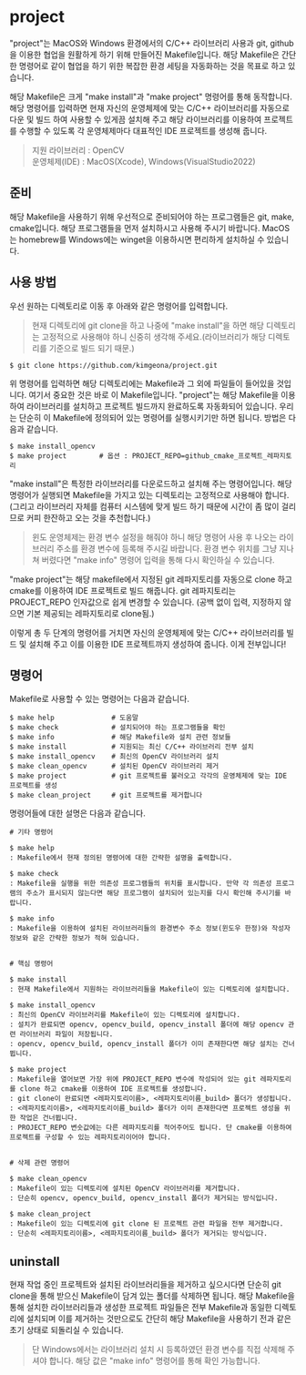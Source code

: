 # project
"project"는 MacOS와 Windows 환경에서의 C/C++ 라이브러리 사용과 git, github을 이용한 협업을 원활하게 하기 위해 만들어진 Makefile입니다. 해당 Makefile은 간단한 명령어로 같이 협업을 하기 위한 복잡한 환경 세팅을 자동화하는 것을 목표로 하고 있습니다.

해당 Makefile은 크게 "make install"과 "make project" 명령어를 통해 동작합니다. 해당 명령어를 입력하면 현재 자신의 운영체제에 맞는 C/C++ 라이브러리를 자동으로 다운 및 빌드 하여 사용할 수 있게끔 설치해 주고 해당 라이브러리를 이용하여 프로젝트를 수행할 수 있도록 각 운영체제마다 대표적인 IDE 프로젝트를 생성해 줍니다.

>지원 라이브러리 : OpenCV   
>운영체제(IDE) : MacOS(Xcode), Windows(VisualStudio2022)

## 준비
해당 Makefile을 사용하기 위해 우선적으로 준비되어야 하는 프로그램들은 git, make, cmake입니다. 해당 프로그램들을 먼저 설치하시고 사용해 주시기 바랍니다. MacOS는 homebrew를 Windows에는 winget을 이용하시면 편리하게 설치하실 수 있습니다.


## 사용 방법
우선 원하는 디렉토리로 이동 후 아래와 같은 명령어를 입력합니다.

>현재 디렉토리에 git clone을 하고 나중에 "make install"을 하면 해당 디렉토리는 고정적으로 사용해야 하니 신중히 생각해 주세요.(라이브러리가 해당 디렉토리를 기준으로 빌드 되기 때문.)

    $ git clone https://github.com/kimgeona/project.git

위 명령어를 입력하면 해당 디렉토리에는 Makefile과 그 외에 파일들이 들어있을 것입니다. 여기서 중요한 것은 바로 이 Makefile입니다. "project"는 해당 Makefile을 이용하여 라이브러리를 설치하고 프로젝트 빌드까지 완료하도록 자동화되어 있습니다. 우리는 단순히 이 Makefile에 정의되어 있는 명령어를 실행시키기만 하면 됩니다. 방법은 다음과 같습니다.

    $ make install_opencv
    $ make project        # 옵션 : PROJECT_REPO=github_cmake_프로젝트_레파지토리

"make install"은 특정한 라이브러리를 다운로드하고 설치해 주는 명령어입니다. 해당 명령어가 실행되면 Makefile을 가지고 있는 디렉토리는 고정적으로 사용해야 합니다. (그리고 라이브러리 자체를 컴퓨터 시스템에 맞게 빌드 하기 때문에 시간이 좀 많이 걸리므로 커피 한잔하고 오는 것을 추천합니다.)

> 윈도 운영체제는 환경 변수 설정을 해줘야 하니 해당 명령어 사용 후 나오는 라이브러리 주소를 환경 변수에 등록해 주시길 바랍니다. 환경 변수 위치를 그냥 지나쳐 버렸다면 "make info" 명령어 입력을 통해 다시 확인하실 수 있습니다.

"make project"는 해당 makefile에서 지정된 git 레파지토리를 자동으로 clone 하고 cmake를 이용하여 IDE 프로젝트로 빌드 해줍니다. git 레파지토리는 PROJECT_REPO 인자값으로 쉽게 변경할 수 있습니다. (공백 없이 입력, 지정하지 않으면 기본 제공되는 레파지토리로 clone됨.)

이렇게 총 두 단계의 명령어를 거치면 자신의 운영체제에 맞는 C/C++ 라이브러리를 빌드 및 설치해 주고 이를 이용한 IDE 프로젝트까지 생성하여 줍니다. 이게 전부입니다!

## 명령어
Makefile로 사용할 수 있는 명령어는 다음과 같습니다.

    $ make help              # 도움말
    $ make check             # 설치되어야 하는 프로그램들을 확인
    $ make info              # 해당 Makefile와 설치 관련 정보들
    $ make install           # 지원되는 최신 C/C++ 라이브러리 전부 설치
    $ make install_opencv    # 최신의 OpenCV 라이브러리 설치
	$ make clean_opencv      # 설치된 OpenCV 라이브러리 제거
	$ make project           # git 프로젝트를 불러오고 각각의 운영체제에 맞는 IDE 프로젝트를 생성
	$ make clean_project     # git 프로젝트를 제거합니다

명령어들에 대한 설명은 다음과 같습니다.

    # 기타 명령어

    $ make help
    : Makefile에서 현재 정의된 명령어에 대한 간략한 설명을 출력합니다.   

    $ make check
    : Makefile을 실행을 위한 의존성 프로그램들의 위치를 표시합니다. 만약 각 의존성 프로그램의 주소가 표시되지 않는다면 해당 프로그램이 설치되어 있는지를 다시 확인해 주시기를 바랍니다.

    $ make info
    : Makefile을 이용하여 설치된 라이브러리들의 환경변수 주소 정보(윈도우 한정)와 작성자 정보와 같은 간략한 정보가 적혀 있습니다.


    # 핵심 명령어

    $ make install
    : 현재 Makefile에서 지원하는 라이브러리들을 Makefile이 있는 디렉토리에 설치합니다.

    $ make install_opencv
    : 최신의 OpenCV 라이브러리를 Makefile이 있는 디렉토리에 설치합니다.
    : 설치가 완료되면 opencv, opencv_build, opencv_install 폴더에 해당 opencv 관련 라이브러리 파일이 저장됩니다.
    : opencv, opencv_build, opencv_install 폴더가 이미 존재한다면 해당 설치는 건너뜁니다.

    $ make project
    : Makefile을 열어보면 가장 위에 PROJECT_REPO 변수에 작성되어 있는 git 레파지토리를 clone 하고 cmake를 이용하여 IDE 프로젝트를 생성합니다.
    : git clone이 완료되면 <레파지토리이름>, <레파지토리이름_build> 폴더가 생성됩니다.
    : <레파지토리이름>, <레파지토리이름_build> 폴더가 이미 존재한다면 프로젝트 생성을 위한 작업은 건너뜁니다.
    : PROJECT_REPO 변숫값에는 다른 레파지토리를 적어주어도 됩니다. 단 cmake를 이용하여 프로젝트를 구성할 수 있는 레파지토리이어야 합니다.


    # 삭제 관련 명령어

    $ make clean_opencv
    : Makefile이 있는 디렉토리에 설치된 OpenCV 라이브러리를 제거합니다.
    : 단순히 opencv, opencv_build, opencv_install 폴더가 제거되는 방식입니다.

    $ make clean_project
    : Makefile이 있는 디렉토리에 git clone 된 프로젝트 관련 파일을 전부 제거합니다.
    : 단순히 <레파지토리이름>, <레파지토리이름_build> 폴더가 제거되는 방식입니다.

## uninstall
현재 작업 중인 프로젝트와 설치된 라이브러리들을 제거하고 싶으시다면 단순히 git clone을 통해 받으신 Makefile이 담겨 있는 폴더를 삭제하면 됩니다. 해당 Makefile을 통해 설치한 라이브러리들과 생성한 프로젝트 파일들은 전부 Makefile과 동일한 디렉토리에 설치되며 이를 제거하는 것만으로도 간단히 해당 Makefile을 사용하기 전과 같은 초기 상태로 되돌리실 수 있습니다.

>단 Windows에서는 라이브러리 설치 시 등록하였던 환경 변수를 직접 삭제해 주셔야 합니다. 해당 값은 "make info" 명령어를 통해 확인 가능합니다.

